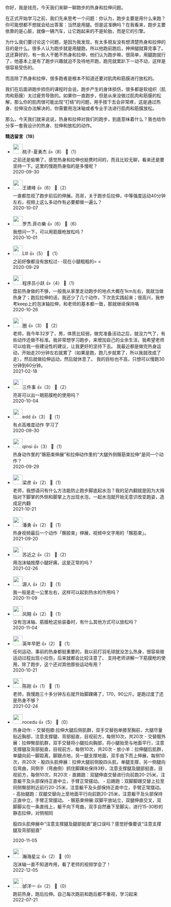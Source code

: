 你好，我是钱亮，今天我们来聊一聊跑步的热身和拉伸问题。

在正式开始学习之前，我们先来思考一个问题：你认为，跑步主要是用什么来跑？你可能想都不想就会给出答案：当然是用腿。但是这准确吗？在我看来，跑步主要依靠的是心脏，就像一辆汽车，让它跑起来的不是轮胎，而是它的引擎。

为什么我们要讨论这个问题，是因为我发现，有太多朋友没有想清楚热身和拉伸的目的是什么。很多人认为跑步就是用腿跑，所以他跑前跑后，抻抻腿就算完事了。这还算好的，有一些人干脆不热身和拉伸，他们认为跑步嘛，很简单，用腿跑就行了，他基本上是有了跑步兴趣就迫不及待地开跑，跑完就累趴下一动不动，这样是很容易受伤的。

而且除了热身和拉伸，很多跑者是根本不知道还要对肌肉和筋膜进行放松的。

我们在后面讲跑步损伤的课程时会说，跑步产生的身体损伤，很多都是软组织（肌肉和筋膜）太过疲劳导致的。如果你一直跑步，但是从来没做过肌肉和筋膜的松解，那么你的肌肉很可能出现“打结”的问题，用手按下去会非常疼，这是通过热身、拉伸没办法解决的，你需要用泡沫轴或者专业手法进行肌肉和筋膜放松。

那么，今天我们就来说说，热身和拉伸对我们的跑步，到底意味着什么？我也给你分享一套我设计的热身、拉伸和放松的动作。
<div><strong>精选留言（19）</strong></div><ul>
<li><img src="https://static001.geekbang.org/account/avatar/00/11/ad/24/c6b763b4.jpg" width="30px"><span>桃子-夏勇杰</span> 👍（8） 💬（1）<div>之前还是偷懒了，感觉热身和拉伸也挺费时间的，而且比较无聊，看来还是要坚持一下。这里的慢跑热身指的是多慢呢？</div>2020-09-30</li><br/><li><img src="https://static001.geekbang.org/account/avatar/00/1e/07/8d/3e76560f.jpg" width="30px"><span>王建峰</span> 👍（6） 💬（2）<div>一直都忽视了跑步前后的伸展。亮哥，关于跑步后拉伸，中等强度运动40分钟左右，视频上这么多动作有必要都做一遍么？</div>2020-10-07</li><br/><li><img src="https://static001.geekbang.org/account/avatar/00/1e/c4/98/9c7a1a23.jpg" width="30px"><span>罗杰.菲の樂</span> 👍（6） 💬（6）<div>我想问一下，可以用筋膜枪放松吗？</div>2020-10-01</li><br/><li><img src="https://static001.geekbang.org/account/avatar/00/1e/ca/0a/e0fdf9e9.jpg" width="30px"><span>Llll</span> 👍（5） 💬（1）<div>之前好像都没有放松过- -现在小腿粗粗的= =</div>2020-09-29</li><br/><li><img src="https://static001.geekbang.org/account/avatar/00/0f/7e/bb/947c329a.jpg" width="30px"><span>程序员小跃</span> 👍（4） 💬（1）<div>盘前热身做的不够，一般我从家里走动跑步的地点大概在1km左右，我就当做热身了；跑后拉伸的话，我还少了几个动作，下次去实践起来；很高兴，我参考keep上的泡沫轴拉伸，和老师的基本都一致，那就继续保持咯</div>2020-10-26</li><br/><li><img src="" width="30px"><span>圈</span> 👍（3） 💬（2）<div>老师，我今年32岁了，男，体质比较弱，做完准备活动之后，就没力气了，有些动作还做不标准。我非常想学习跑步，来增加自己的业余生活，我希望老师可以给我一些建设性的建议，让我更好的坚持下去。
我最近都是做完热身运动，开始走20分钟左右就累了（如果是跑，跑几步就累了，所以我就改成了走），然后就做拉伸运动，然后就休息了。
我的目标也不高，只想可以慢跑30分钟到60分钟。</div>2021-02-18</li><br/><li><img src="https://static001.geekbang.org/account/avatar/00/10/1c/4b/2e5df06f.jpg" width="30px"><span>三件事</span> 👍（3） 💬（2）<div>亮哥可以出一期筋膜枪的使用吗？</div>2020-10-04</li><br/><li><img src="https://static001.geekbang.org/account/avatar/00/0f/f6/5d/d1cde84b.jpg" width="30px"><span>edd</span> 👍（3） 💬（1）<div>有点高难度动作  学习了 </div>2020-09-30</li><br/><li><img src="https://static001.geekbang.org/account/avatar/00/19/70/67/0c1359c2.jpg" width="30px"><span>qinsi</span> 👍（3） 💬（1）<div>热身动作里的&quot;髂筋束伸展&quot;和拉伸动作里的“大腿外侧髂筋束拉伸”是同一个动作？</div>2020-09-29</li><br/><li><img src="https://thirdwx.qlogo.cn/mmopen/vi_32/aOcajBpHUqvbkibfictKAIfUEk6nrUxlibAiaIz5Q7PGJ5NS47jqscqYoNCqgHibf1Sribhh8ia8ZSeN3lOAR5OBkPyKA/132" width="30px"><span>梁彦</span> 👍（2） 💬（1）<div>老师，我想请问有什么方法能防止跑步脚底起水泡？我的足内翻就是因为大拇指对下脚掌的外侧和脚掌上方出现水泡，一起水泡就开始无意识改变跑姿，造成足内翻</div>2021-10-21</li><br/><li><img src="https://static001.geekbang.org/account/avatar/00/0f/74/30/e30a8ced.jpg" width="30px"><span>潘勇</span> 👍（2） 💬（1）<div>热身视频最后一个动作「髂胫束」伸展，视频中文字用的「髂筋束」。</div>2021-09-20</li><br/><li><img src="https://thirdwx.qlogo.cn/mmopen/vi_32/41OnicB5R5ofibpEX4kbqH6ebibZW1dVImfKSkeaHw4D9nnvyoLmDSX0e1OmhoDlL9ZMEhgpopxPt53KW6BNpXibWQ/132" width="30px"><span>苏近之</span> 👍（2） 💬（2）<div>用泡沫轴按摩小腿好痛，这是正常的吗？</div>2021-02-26</li><br/><li><img src="https://static001.geekbang.org/account/avatar/00/0f/e1/34/3e954f19.jpg" width="30px"><span>源人</span> 👍（2） 💬（1）<div>我一般是走一公里左右，这样可以起到热水的作用吗？</div>2020-11-09</li><br/><li><img src="https://static001.geekbang.org/account/avatar/00/0f/9b/a7/440aff07.jpg" width="30px"><span>风翱</span> 👍（2） 💬（1）<div>没有泡沫轴、筋膜枪这些装备时，有什么其他方式可以放松吗？
</div>2020-11-04</li><br/><li><img src="https://static001.geekbang.org/account/avatar/00/10/83/5b/337ad74e.jpg" width="30px"><span>英年早肥</span> 👍（2） 💬（1）<div>任何运动，事前的热身都挺重要的，我以前打羽毛球就没怎么热身，很容易做运动过程出现小拉伤，后来就都会比较注意了。
支持老师讲解一下筋膜枪的使用，除了跑步，这个还对其他那些运动有用？</div>2020-10-21</li><br/><li><img src="https://static001.geekbang.org/account/avatar/00/18/d6/33/1bde7d71.jpg" width="30px"><span>陈刚</span> 👍（1） 💬（1）<div>老师，我慢跑三十多分钟左右就开始脚踝痛了，170，90公斤。是跑过度了还是热身不够？</div>2021-02-24</li><br/><li><img src="https://static001.geekbang.org/account/avatar/00/0f/75/69/791d0f5e.jpg" width="30px"><span>rocedu</span> 👍（5） 💬（0）<div>热身动作:
- 交替抱膝:拉伸大腿后侧肌群，双手交替抱单膝至胸前，大腿尽量贴近胸部，注意支撑腿、背部挺直，目视前方，每侧10次，共20次
- 交替髋外展：拉伸臀部肌群，双手交替将小腿拉向胸部，将小腿抬至与地面平行，注意支撑腿及背部挺直，目视前方，每侧10次，共20次
- 放小羊：拉伸腿后肌群，单腿向前一脚距离，脚跟点地，另一腿支撑地面，双手由下而上伸展，每侧10次，共20次
- 股四头肌伸展：拉伸大腿前侧股四头肌，单腿支撑，另一侧腿向后弯曲，同侧手（弯曲侧）抓住脚踝处保持3秒，注意支撑腿及腿部挺直，目视前方，每侧10次，共20次
- 直踢跑：双腿伸直交替进行向前跑20-25米，注意躯干及头部保持正直中立，手臂正常摆动。
- 后踢跑：双脚脚跟交替上拉至同侧臀部附近前行20-25米，注意躯干及头部保持正直中立，手臂正常摆动。
- 高抬腿跑：双腿交替向上至地面平行向前跑20-25米，注意躯干及头部保持正直中立，手臂正常摆动。
- 髂筋束伸展:双脚平放站立，双腿伸直交叉，双脚脚尖在一条直线上，躯干向下弯曲，双手自然垂下至脚尖，进行15-30秒的静态拉伸，对侧相同

股四头肌伸展中“注意支撑腿及腿部挺直”是口误吗？感觉好像要说“注意支撑腿及背部挺直”</div>2020-11-05</li><br/><li><img src="https://static001.geekbang.org/account/avatar/00/0f/a1/cd/2c513481.jpg" width="30px"><span>瀚海星尘</span> 👍（2） 💬（0）<div>泡沫轴一直不知道咋用，看了老师的视频学会了！</div>2022-12-05</li><br/><li><img src="https://static001.geekbang.org/account/avatar/00/12/22/86/3fe860c9.jpg" width="30px"><span>邰洋一</span> 👍（2） 💬（0）<div>跑前热身，跑后拉伸。自己每次跑前和跑后都不重视，学习起来</div>2022-07-21</li><br/>
</ul>